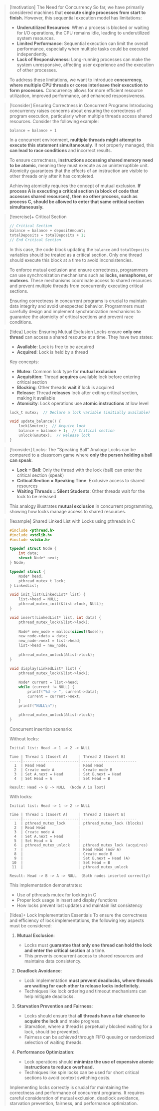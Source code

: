 > [!motivation] The Need for Concurrency
> So far, we have primarily considered machines that **execute single processes from start to finish.** However, this sequential execution model has limitations:
> 
> - **Underutilized Resources**: When a process is blocked or waiting for I/O operations, the CPU remains idle, leading to underutilized system resources.
> - **Limited Performance**: Sequential execution can limit the overall performance, especially when multiple tasks could be executed independently.
> - **Lack of Responsiveness**: Long-running processes can make the system unresponsive, affecting user experience and the execution of other processes.
> 
> To address these limitations, we want to introduce **concurrency, where multiple CPU threads or cores interleave their execution to form processes.** Concurrency allows for more efficient resource utilization, improved performance, and enhanced responsiveness.

> [!consider] Ensuring Correctness in Concurrent Programs
> Introducing concurrency raises concerns about ensuring the correctness of program execution, particularly when multiple threads access shared resources. Consider the following example:
> 
> ```
> balance = balance + 1
> ```
> 
> In a concurrent environment, **multiple threads might attempt to execute this statement simultaneously**. If not properly managed, this **can lead to race conditions** and incorrect results.
> 
> To ensure correctness, **instructions accessing shared memory need to be atomic**, meaning they must execute as an uninterruptible unit. Atomicity guarantees that the effects of an instruction are visible to other threads only after it has completed.
> 
> Achieving atomicity requires the concept of mutual exclusion. **If process A is executing a critical section (a block of code that accesses shared resources), then no other process, such as process C, should be allowed to enter that same critical section simultaneously.**

> [!exercise]+ Critical Section
> ```c
> // Critical Section
> balance = balance + depositAmount;
> totalDeposits = totalDeposits + 1;
> // End Critical Section
> ```
> 
> In this case, the code block updating the `balance` and `totalDeposits` variables should be treated as a critical section. Only one thread should execute this block at a time to avoid inconsistencies.
> 
> To enforce mutual exclusion and ensure correctness, programmers can use synchronization mechanisms such as **locks, semaphores, or mutexes**. These mechanisms coordinate access to shared resources and prevent multiple threads from concurrently executing critical sections.
> 
> Ensuring correctness in concurrent programs is crucial to maintain data integrity and avoid unexpected behavior. Programmers must carefully design and implement synchronization mechanisms to guarantee the atomicity of critical sections and prevent race conditions.

> [!idea] Locks: Ensuring Mutual Exclusion
> Locks ensure **only one thread** can access a shared resource at a time. They have two states:
>
> - **Available**: Lock is free to be acquired
> - **Acquired**: Lock is held by a thread
>
> Key concepts:
> - **Mutex**: Common lock type for **mutual exclusion**
> - **Acquisition**: Thread **acquires** available lock before entering critical section
> - **Blocking**: Other threads **wait** if lock is acquired
> - **Release**: Thread **releases** lock after exiting critical section, making it available
> - **Atomicity**: Lock operations use **atomic instructions** at low level
>
> ```c
> lock_t mutex;  // Declare a lock variable (initially available)
> 
> void update_balance() {
>     lock(&mutex);  // Acquire lock
>     balance = balance + 1;  // Critical section
>     unlock(&mutex);  // Release lock
> }
> ```

> [!consider] Locks: The "Speaking Ball" Analogy
> Locks can be compared to a classroom game where **only the person holding a ball can speak**.
> 
> - **Lock = Ball**: Only the thread with the lock (ball) can enter the critical section (speak)
> - **Critical Section = Speaking Time**: Exclusive access to shared resources
> - **Waiting Threads = Silent Students**: Other threads wait for the lock to be released
> 
> This analogy illustrates **mutual exclusion** in concurrent programming, showing how locks manage access to shared resources.

> [!example] Shared Linked List with Locks using pthreads in C
> 
> ```c
> #include <pthread.h>
> #include <stdlib.h>
> #include <stdio.h>
> 
> typedef struct Node {
>     int data;
>     struct Node* next;
> } Node;
> 
> typedef struct {
>     Node* head;
>     pthread_mutex_t lock;
> } LinkedList;
> 
> void init_list(LinkedList* list) {
>     list->head = NULL;
>     pthread_mutex_init(&list->lock, NULL);
> }
> 
> void insert(LinkedList* list, int data) {
>     pthread_mutex_lock(&list->lock);
>     
>     Node* new_node = malloc(sizeof(Node));
>     new_node->data = data;
>     new_node->next = list->head;
>     list->head = new_node;
>     
>     pthread_mutex_unlock(&list->lock);
> }
> 
> void display(LinkedList* list) {
>     pthread_mutex_lock(&list->lock);
>     
>     Node* current = list->head;
>     while (current != NULL) {
>         printf("%d -> ", current->data);
>         current = current->next;
>     }
>     printf("NULL\n");
>     
>     pthread_mutex_unlock(&list->lock);
> }
> ```
> 
> Concurrent insertion scenario:
> 
> Without locks:
> ```
> Initial list: Head -> 1 -> 2 -> NULL
> 
> Time | Thread 1 (Insert A)     | Thread 2 (Insert B)
> -----|-------------------------|-------------------------
>   1  | Read Head               | Read Head
>   2  | Create node A           | Create node B
>   3  | Set A.next = Head       | Set B.next = Head
>   4  | Set Head = A            | Set Head = B
> 
> Result: Head -> B -> NULL  (Node A is lost)
> ```
> 
> With locks:
> ```
> Initial list: Head -> 1 -> 2 -> NULL
> 
> Time | Thread 1 (Insert A)     | Thread 2 (Insert B)
> -----|-------------------------|-------------------------
>   1  | pthread_mutex_lock      | pthread_mutex_lock (blocks)
>   2  | Read Head               |
>   3  | Create node A           |
>   4  | Set A.next = Head       |
>   5  | Set Head = A            |
>   6  | pthread_mutex_unlock    | pthread_mutex_lock (acquires)
>   7  |                         | Read Head (now A)
>   8  |                         | Create node B
>   9  |                         | Set B.next = Head (A)
>  10  |                         | Set Head = B
>  11  |                         | pthread_mutex_unlock
> 
> Result: Head -> B -> A -> NULL  (Both nodes inserted correctly)
> ```
> 
> This implementation demonstrates:
> - Use of pthreads mutex for locking in C
> - Proper lock usage in insert and display functions
> - How locks prevent lost updates and maintain list consistency

> [!idea]+ Lock Implementation Essentials
> To ensure the correctness and efficiency of lock implementations, the following key aspects must be considered:
>
> 1. **Mutual Exclusion**:
>    - Locks must g**uarantee that only one thread can hold the lock and enter the critical section** at a time.
>    - This prevents concurrent access to shared resources and maintains data consistency.
>
> 2. **Deadlock Avoidance**:
>    - Lock implementation **must prevent deadlocks, where threads are waiting for each other to release locks indefinitely.**
>    - Techniques like lock ordering and timeout mechanisms can help mitigate deadlocks.
>
> 3. **Starvation Prevention and Fairness**:
>    - Locks should ensure that **all threads have a fair chance to acquire the lock** and make progress.
>    - Starvation, where a thread is perpetually blocked waiting for a lock, should be prevented.
>    - Fairness can be achieved through FIFO queuing or randomized selection of waiting threads.
>
> 4. **Performance Optimization**:
>    - Lock operations should **minimize the use of expensive atomic instructions to reduce overhead.**
>    - Techniques like spin locks can be used for short critical sections to avoid context switching costs.
>
> Implementing locks correctly is crucial for maintaining the correctness and performance of concurrent programs. It requires careful consideration of mutual exclusion, deadlock avoidance, starvation prevention, fairness, and performance optimization.
